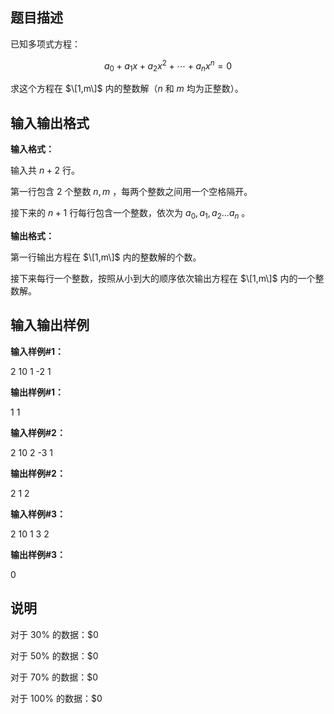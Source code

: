 题目描述
----

已知多项式方程：

$$a_0+a_1x+a_2x^2+\cdots+a_nx^n=0$$

求这个方程在 $\[1,m\]$ 内的整数解（$n$ 和 $m$ 均为正整数）。

输入输出格式
------

**输入格式：**  

输入共 $n + 2$ 行。

第一行包含 $2$ 个整数 $n, m$ ，每两个整数之间用一个空格隔开。

接下来的 $n+1$ 行每行包含一个整数，依次为 $a_0,a_1,a_2\ldots a_n$ 。

**输出格式：**  

第一行输出方程在 $\[1,m\]$ 内的整数解的个数。

接下来每行一个整数，按照从小到大的顺序依次输出方程在 $\[1,m\]$ 内的一个整数解。

输入输出样例
------

**输入样例#1：** 

2 10 
1
-2
1

**输出样例#1：** 

1
1

**输入样例#2：** 

2 10
2
-3
1

**输出样例#2：** 

2
1
2

**输入样例#3：** 

2 10
1
3
2

**输出样例#3：** 

0

说明
--

对于 $30\%$ 的数据：$0

对于 $50\%$ 的数据：$0

对于 $70\%$ 的数据：$0

对于 $100\%$ 的数据：$0